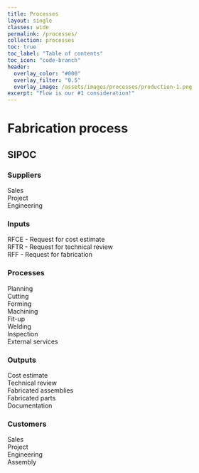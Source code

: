 ```yaml
---
title: Processes
layout: single
classes: wide
permalink: /processes/
collection: processes
toc: true
toc_label: "Table of contents"
toc_icon: "code-branch"
header:
  overlay_color: "#000"
  overlay_filter: "0.5"
  overlay_image: /assets/images/processes/production-1.png
excerpt: "Flow is our #1 consideration!"
---
```

# Fabrication process

## SIPOC
### Suppliers
Sales  
Project  
Engineering
### Inputs
RFCE - Request for cost estimate  
RFTR - Request for technical review  
RFF - Request for fabrication  
### Processes
Planning  
Cutting  
Forming  
Machining  
Fit-up  
Welding  
Inspection  
External services  
### Outputs
Cost estimate  
Technical review  
Fabricated assemblies  
Fabricated parts  
Documentation  
### Customers
Sales  
Project  
Engineering  
Assembly    